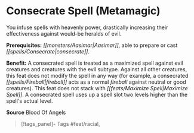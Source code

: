 ﻿---
cssclass: [feats]

---
# Consecrate Spell (Metamagic)

You infuse spells with heavenly power, drastically increasing their effectiveness against would-be heralds of evil.

**Prerequisites:** _[[monsters/Aasimar|Aasimar]]_, able to prepare or cast _[[spells/Consecrate|consecrate]]_.

**Benefit:** A consecrated spell is treated as a maximized spell against evil creatures and creatures with the evil subtype. Against all other creatures, this feat does not modify the spell in any way (for example, a consecrated _[[spells/Fireball|fireball]]_ acts as a normal _fireball_ against neutral or good creatures). This feat does not stack with _[[feats/Maximize Spell|Maximize Spell]]_. A consecrated spell uses up a spell slot two levels higher than the spell's actual level.

**Source** Blood Of Angels
>[!tags_panel]- Tags
> #feat/racial, 
